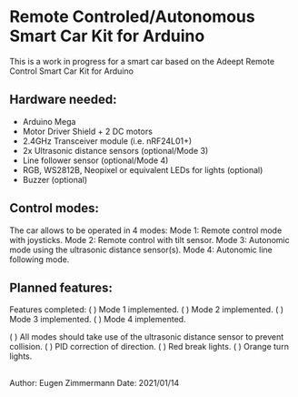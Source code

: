 # Remote Controled/Autonomous Smart Car Kit for Arduino
This is a work in progress for a smart car based on the Adeept Remote Control Smart Car Kit for Arduino

## Hardware needed:
- Arduino Mega
- Motor Driver Shield + 2 DC motors
- 2.4GHz Transceiver module (i.e. nRF24L01+)
- 2x Ultrasonic distance sensors (optional/Mode 3)
- Line follower sensor (optional/Mode 4)
- RGB, WS2812B, Neopixel or equivalent LEDs for lights (optional)
- Buzzer (optional)


## Control modes:
The car allows to be operated in 4 modes:
Mode 1: Remote control mode with joysticks.
Mode 2: Remote control with tilt sensor.
Mode 3: Autonomic mode using the ultrasonic distance sensor(s).
Mode 4: Autonomic line following mode.


## Planned features:
Features completed:
( ) Mode 1 implemented.
( ) Mode 2 implemented.
( ) Mode 3 implemented.
( ) Mode 4 implemented.

( ) All modes should take use of the ultrasonic distance sensor to prevent collision.
( ) PID correction of direction.
( ) Red break lights.
( ) Orange turn lights.

##
Author: Eugen Zimmermann
Date: 2021/01/14
